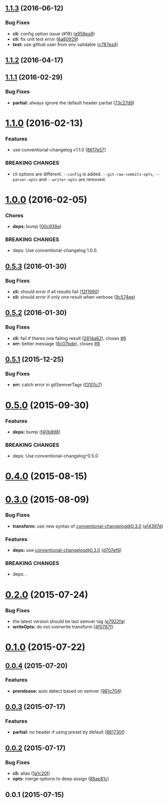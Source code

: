 <a name="1.1.3"></a>
## [1.1.3](https://github.com/conventional-changelog/conventional-github-releaser/compare/v1.1.2...v1.1.3) (2016-06-12)


### Bug Fixes

* **cli:** config option issue (#19) ([a958ea9](https://github.com/conventional-changelog/conventional-github-releaser/commit/a958ea9))
* **cli:** fix unit test error ([6a80929](https://github.com/conventional-changelog/conventional-github-releaser/commit/6a80929))
* **test:** use github user from env validable ([c787ea4](https://github.com/conventional-changelog/conventional-github-releaser/commit/c787ea4))



<a name="1.1.2"></a>
## [1.1.2](https://github.com/conventional-changelog/conventional-github-releaser/compare/v1.1.1...v1.1.2) (2016-04-17)




<a name="1.1.1"></a>
## [1.1.1](https://github.com/stevemao/conventional-github-releaser/compare/v1.1.0...v1.1.1) (2016-02-29)


### Bug Fixes

* **partial:** always ignore the default header partial ([73c27d9](https://github.com/stevemao/conventional-github-releaser/commit/73c27d9))



<a name="1.1.0"></a>
# [1.1.0](https://github.com/stevemao/conventional-github-releaser/compare/v1.0.0...v1.1.0) (2016-02-13)


### Features

* use conventional-changelog v1.1.0 ([8617e57](https://github.com/stevemao/conventional-github-releaser/commit/8617e57))


### BREAKING CHANGES

* cli options are different.
`--config` is added.
`--git-raw-commits-opts`, `--parser-opts` and `--writer-opts` are removed.



<a name="1.0.0"></a>
# [1.0.0](https://github.com/stevemao/conventional-github-releaser/compare/v0.5.3...v1.0.0) (2016-02-05)


### Chores

* **deps:** bump ([00c939a](https://github.com/stevemao/conventional-github-releaser/commit/00c939a))


### BREAKING CHANGES

* deps: Use conventional-changelog 1.0.0.



<a name="0.5.3"></a>
## [0.5.3](https://github.com/stevemao/conventional-github-releaser/compare/v0.5.2...v0.5.3) (2016-01-30)


### Bug Fixes

* **cli:** should error if all results fail ([12f1990](https://github.com/stevemao/conventional-github-releaser/commit/12f1990))
* **cli:** should error if only one result when verbose ([9c574ee](https://github.com/stevemao/conventional-github-releaser/commit/9c574ee))



<a name="0.5.2"></a>
## [0.5.2](https://github.com/stevemao/conventional-github-releaser/compare/v0.5.1...v0.5.2) (2016-01-30)


### Bug Fixes

* **cli:** fail if theres one failing result ([2814a62](https://github.com/stevemao/conventional-github-releaser/commit/2814a62)), closes [#6](https://github.com/stevemao/conventional-github-releaser/issues/6)
* **err:** better message ([8c07bde](https://github.com/stevemao/conventional-github-releaser/commit/8c07bde)), closes [#8](https://github.com/stevemao/conventional-github-releaser/issues/8)



<a name="0.5.1"></a>
## [0.5.1](https://github.com/stevemao/conventional-github-releaser/compare/v0.5.0...v0.5.1) (2015-12-25)


### Bug Fixes

* **err:** catch error in gitSemverTags ([f3101c7](https://github.com/stevemao/conventional-github-releaser/commit/f3101c7))



<a name="0.5.0"></a>
# [0.5.0](https://github.com/stevemao/conventional-github-releaser/compare/v0.4.0...v0.5.0) (2015-09-30)


### Features

* **deps:** bump ([f40b898](https://github.com/stevemao/conventional-github-releaser/commit/f40b898))


### BREAKING CHANGES

* deps: Use conventional-changelog^0.5.0



<a name="0.4.0"></a>
# [0.4.0](https://github.com/stevemao/conventional-github-releaser/compare/v0.3.0...v0.4.0) (2015-08-15)




<a name="0.3.0"></a>
# [0.3.0](https://github.com/stevemao/conventional-github-releaser/compare/v0.2.0...v0.3.0) (2015-08-09)


### Bug Fixes

* **transform:** use new syntax of conventional-changelog@0.3.0 ([a14397d](https://github.com/stevemao/conventional-github-releaser/commit/a14397d))

### Features

* **deps:** use conventional-changelog@0.3.0 ([d707ef6](https://github.com/stevemao/conventional-github-releaser/commit/d707ef6))


### BREAKING CHANGES

* deps: .



<a name="0.2.0"></a>
# [0.2.0](https://github.com/stevemao/conventional-github-releaser/compare/v0.1.0...v0.2.0) (2015-07-24)


### Bug Fixes

* the latest version should be last semver tag ([e7922fa](https://github.com/stevemao/conventional-github-releaser/commit/e7922fa))
* **writeOpts:** do not overwrite transform ([4f0787f](https://github.com/stevemao/conventional-github-releaser/commit/4f0787f))



<a name="0.1.0"></a>
# [0.1.0](https://github.com/stevemao/conventional-github-releaser/compare/v0.0.4...v0.1.0) (2015-07-22)




<a name="0.0.4"></a>
## [0.0.4](https://github.com/stevemao/conventional-github-releaser/compare/v0.0.3...v0.0.4) (2015-07-20)


### Features

* **prerelease:** auto detect based on semver ([981c704](https://github.com/stevemao/conventional-github-releaser/commit/981c704))



<a name="0.0.3"></a>
## [0.0.3](https://github.com/stevemao/conventional-github-releaser/compare/v0.0.2...v0.0.3) (2015-07-17)


### Features

* **partial:** no header if using preset by default ([861730f](https://github.com/stevemao/conventional-github-releaser/commit/861730f))



<a name="0.0.2"></a>
## [0.0.2](https://github.com/stevemao/conventional-github-releaser/compare/v0.0.1...v0.0.2) (2015-07-17)


### Bug Fixes

* **cli:** alias ([1a1c20f](https://github.com/stevemao/conventional-github-releaser/commit/1a1c20f))
* **opts:** merge options to deep assign ([88ae81c](https://github.com/stevemao/conventional-github-releaser/commit/88ae81c))



<a name="0.0.1"></a>
## 0.0.1 (2015-07-15)




